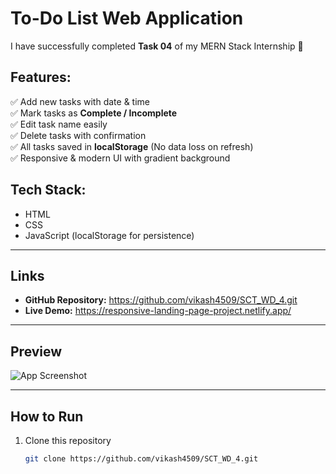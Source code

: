 # To-Do List Web Application  

I have successfully completed **Task 04** of my MERN Stack Internship 🚀  

## Features:
✅ Add new tasks with date & time  
✅ Mark tasks as **Complete / Incomplete**  
✅ Edit task name easily  
✅ Delete tasks with confirmation  
✅ All tasks saved in **localStorage** (No data loss on refresh)  
✅ Responsive & modern UI with gradient background  

## Tech Stack:
- HTML  
- CSS  
- JavaScript (localStorage for persistence)
  
---
## Links
- **GitHub Repository:** https://github.com/vikash4509/SCT_WD_4.git
- **Live Demo:** https://responsive-landing-page-project.netlify.app/
---

## Preview
![App Screenshot](screenshot.png)

---

## How to Run
1. Clone this repository  
   ```bash
   git clone https://github.com/vikash4509/SCT_WD_4.git

